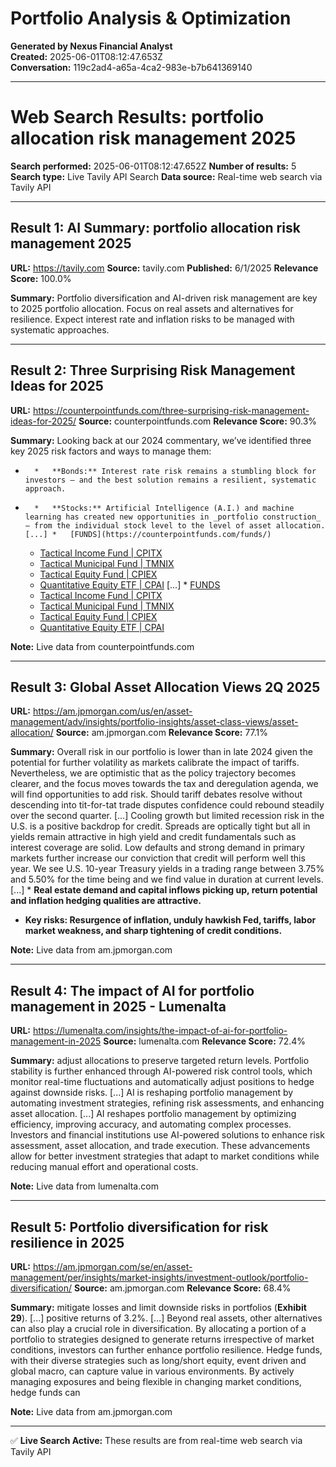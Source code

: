 # Portfolio Analysis & Optimization

**Generated by Nexus Financial Analyst**  
**Created:** 2025-06-01T08:12:47.653Z  
**Conversation:** 119c2ad4-a65a-4ca2-983e-b7b641369140

---

# Web Search Results: portfolio allocation risk management 2025

**Search performed:** 2025-06-01T08:12:47.652Z
**Number of results:** 5
**Search type:** Live Tavily API Search
**Data source:** Real-time web search via Tavily API

---

## Result 1: AI Summary: portfolio allocation risk management 2025

**URL:** https://tavily.com
**Source:** tavily.com
**Published:** 6/1/2025
**Relevance Score:** 100.0%

**Summary:** Portfolio diversification and AI-driven risk management are key to 2025 portfolio allocation. Focus on real assets and alternatives for resilience. Expect interest rate and inflation risks to be managed with systematic approaches.


---

## Result 2: Three Surprising Risk Management Ideas for 2025

**URL:** https://counterpointfunds.com/three-surprising-risk-management-ideas-for-2025/
**Source:** counterpointfunds.com
**Relevance Score:** 90.3%

**Summary:** Looking back at our 2024 commentary, we’ve identified three key 2025 risk factors and ways to manage them:

*       *   **Bonds:** Interest rate risk remains a stumbling block for investors – and the best solution remains a resilient, systematic approach.

*       *   **Stocks:** Artificial Intelligence (A.I.) and machine learning has created new opportunities in _portfolio construction_ – from the individual stock level to the level of asset allocation. [...] *   [FUNDS](https://counterpointfunds.com/funds/)
    *   [Tactical Income Fund | CPITX](https://counterpointfunds.com/tactical-income-fund/)
    *   [Tactical Municipal Fund | TMNIX](https://counterpointfunds.com/tactical-municipal-fund/)
    *   [Tactical Equity Fund | CPIEX](https://counterpointfunds.com/tactical-equity-fund/)
    *   [Quantitative Equity ETF | CPAI](https://counterpointfunds.com/quantitative-equity-etf/) [...] *   [FUNDS](https://counterpointfunds.com/funds/)
    *   [Tactical Income Fund | CPITX](https://counterpointfunds.com/tactical-income-fund/)
    *   [Tactical Municipal Fund | TMNIX](https://counterpointfunds.com/tactical-municipal-fund/)
    *   [Tactical Equity Fund | CPIEX](https://counterpointfunds.com/tactical-equity-fund/)
    *   [Quantitative Equity ETF | CPAI](https://counterpointfunds.com/quantitative-equity-etf/)

**Note:** Live data from counterpointfunds.com

---

## Result 3: Global Asset Allocation Views 2Q 2025

**URL:** https://am.jpmorgan.com/us/en/asset-management/adv/insights/portfolio-insights/asset-class-views/asset-allocation/
**Source:** am.jpmorgan.com
**Relevance Score:** 77.1%

**Summary:** Overall risk in our portfolio is lower than in late 2024 given the potential for further volatility as markets calibrate the impact of tariffs. Nevertheless, we are optimistic that as the policy trajectory becomes clearer, and the focus moves towards the tax and deregulation agenda, we will find opportunities to add risk. Should tariff debates resolve without descending into tit-for-tat trade disputes confidence could rebound steadily over the second quarter. [...] Cooling growth but limited recession risk in the U.S. is a positive backdrop for credit. Spreads are optically tight but all in yields remain attractive in high yield and credit fundamentals such as interest coverage are solid. Low defaults and strong demand in primary markets further increase our conviction that credit will perform well this year. We see U.S. 10-year Treasury yields in a trading range between 3.75% and 5.50% for the time being and we find value in duration at current levels. [...] *   **Real estate demand and capital inflows picking up, return potential and inflation hedging qualities are attractive.**
*   **Key risks: Resurgence of inflation, unduly hawkish Fed, tariffs, labor market weakness, and sharp tightening of credit conditions.**

**Note:** Live data from am.jpmorgan.com

---

## Result 4: The impact of AI for portfolio management in 2025 - Lumenalta

**URL:** https://lumenalta.com/insights/the-impact-of-ai-for-portfolio-management-in-2025
**Source:** lumenalta.com
**Relevance Score:** 72.4%

**Summary:** adjust allocations to preserve targeted return levels. Portfolio stability is further enhanced through AI-powered risk control tools, which monitor real-time fluctuations and automatically adjust positions to hedge against downside risks. [...] AI is reshaping portfolio management by automating investment strategies, refining risk assessments, and enhancing asset allocation. [...] AI reshapes portfolio management by optimizing efficiency, improving accuracy, and automating complex processes. Investors and financial institutions use AI-powered solutions to enhance risk assessment, asset allocation, and trade execution. These advancements allow for better investment strategies that adapt to market conditions while reducing manual effort and operational costs.

**Note:** Live data from lumenalta.com

---

## Result 5: Portfolio diversification for risk resilience in 2025

**URL:** https://am.jpmorgan.com/se/en/asset-management/per/insights/market-insights/investment-outlook/portfolio-diversification/
**Source:** am.jpmorgan.com
**Relevance Score:** 68.4%

**Summary:** mitigate losses and limit downside risks in portfolios (**Exhibit 29**). [...] positive returns of 3.2%. [...] Beyond real assets, other alternatives can also play a crucial role in diversification. By allocating a portion of a portfolio to strategies designed to generate returns irrespective of market conditions, investors can further enhance portfolio resilience. Hedge funds, with their diverse strategies such as long/short equity, event driven and global macro, can capture value in various environments. By actively managing exposures and being flexible in changing market conditions, hedge funds can

**Note:** Live data from am.jpmorgan.com

---


✅ **Live Search Active:** These results are from real-time web search via Tavily API
